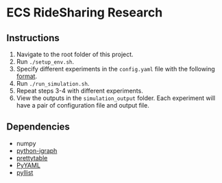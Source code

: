 # ECS RideSharing Research

## Instructions
1. Navigate to the root folder of this project.
2. Run `./setup_env.sh`.
3. Specify different experiments in the `config.yaml` file with the following [format](https://github.com/MaxOng99/ECS-Ridesharing/blob/main/config.yaml).
4. Run `./run_simulation.sh`.
5. Repeat steps 3-4 with different experiments.
6. View the outputs in the `simulation_output` folder. Each experiment will have a pair of configuration file and output file.

## Dependencies
- numpy
- [python-igraph](https://igraph.org/python/)
- [prettytable](https://pypi.org/project/prettytable/)
- [PyYAML](https://pyyaml.org/wiki/PyYAMLDocumentation)
- [pyllist](https://pythonhosted.org/pyllist/)
